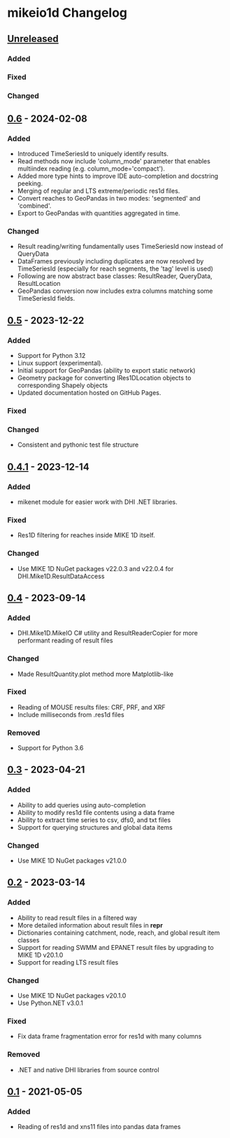 # mikeio1d Changelog

## [Unreleased]

### Added


### Fixed


### Changed


## [0.6] - 2024-02-08

### Added

- Introduced TimeSeriesId to uniquely identify results.
- Read methods now include 'column_mode' parameter that enables multiindex reading (e.g. column_mode='compact').
- Added more type hints to improve IDE auto-completion and docstring peeking.
- Merging of regular and LTS extreme/periodic res1d files.
- Convert reaches to GeoPandas in two modes: 'segmented' and 'combined'.
- Export to GeoPandas with quantities aggregated in time.

### Changed

- Result reading/writing fundamentally uses TimeSeriesId now instead of QueryData
- DataFrames previously including duplicates are now resolved by TimeSeriesId (especially for reach segments, the 'tag' level is used)
- Following are now abstract base classes: ResultReader, QueryData, ResultLocation
- GeoPandas conversion now includes extra columns matching some TimeSeriesId fields.

## [0.5] - 2023-12-22

### Added

- Support for Python 3.12
- Linux support (experimental).
- Initial support for GeoPandas (ability to export static network)
- Geometry package for converting IRes1DLocation objects to corresponding Shapely objects
- Updated documentation hosted on GitHub Pages.

### Fixed

### Changed

- Consistent and pythonic test file structure

## [0.4.1] - 2023-12-14

### Added

- mikenet module for easier work with DHI .NET libraries.

### Fixed

- Res1D filtering for reaches inside MIKE 1D itself.

### Changed

- Use MIKE 1D NuGet packages v22.0.3 and v22.0.4 for DHI.Mike1D.ResultDataAccess

## [0.4] - 2023-09-14

### Added

- DHI.Mike1D.MikeIO C# utility and ResultReaderCopier for more performant reading of result files

### Changed

- Made ResultQuantity.plot method more Matplotlib-like

### Fixed

- Reading of MOUSE results files: CRF, PRF, and XRF
- Include milliseconds from .res1d files

### Removed

- Support for Python 3.6

## [0.3] - 2023-04-21

### Added

- Ability to add queries using auto-completion
- Ability to modify res1d file contents using a data frame
- Ability to extract time series to csv, dfs0, and txt files
- Support for querying structures and global data items

### Changed

- Use MIKE 1D NuGet packages v21.0.0

## [0.2] - 2023-03-14

### Added

- Ability to read result files in a filtered way
- More detailed information about result files in __repr__
- Dictionaries containing catchment, node, reach, and global result item classes
- Support for reading SWMM and EPANET result files by upgrading to MIKE 1D v20.1.0
- Support for reading LTS result files

### Changed

- Use MIKE 1D NuGet packages v20.1.0
- Use Python.NET v3.0.1

### Fixed

- Fix data frame fragmentation error for res1d with many columns

### Removed

- .NET and native DHI libraries from source control

## [0.1] - 2021-05-05

### Added

- Reading of res1d and xns11 files into pandas data frames


[unreleased]: https://github.com/DHI/mikeio1d/compare/v0.6...HEAD
[0.6]: https://github.com/DHI/mikeio1d/releases/tag/v0.6
[0.5]: https://github.com/DHI/mikeio1d/releases/tag/v0.5
[0.4.1]: https://github.com/DHI/mikeio1d/releases/tag/v0.4.1
[0.4]: https://github.com/DHI/mikeio1d/releases/tag/v0.4
[0.3]: https://github.com/DHI/mikeio1d/releases/tag/v0.3
[0.2]: https://github.com/DHI/mikeio1d/releases/tag/v0.2
[0.1]: https://github.com/DHI/mikeio1d/releases/tag/v0.1
